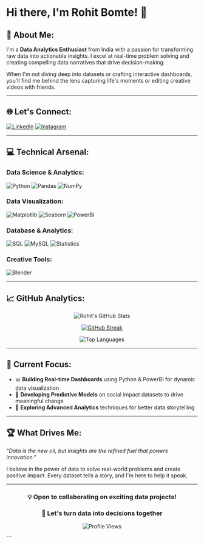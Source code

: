 # Hi there, I'm Rohit Bomte! 👋

## 🚀 About Me:
I'm a **Data Analytics Enthusiast** from India with a passion for transforming raw data into actionable insights. I excel at real-time problem solving and creating compelling data narratives that drive decision-making. 

When I'm not diving deep into datasets or crafting interactive dashboards, you'll find me behind the lens capturing life's moments or editing creative videos with friends.

---

## 🌐 Let's Connect:
[![LinkedIn](https://img.shields.io/badge/LinkedIn-0077B5?style=for-the-badge&logo=linkedin&logoColor=white)](https://www.linkedin.com/in/rohit-bomte/)
[![Instagram](https://img.shields.io/badge/Instagram-E4405F?style=for-the-badge&logo=instagram&logoColor=white)](https://www.instagram.com/_rohit.2204/)

---

## 💻 Technical Arsenal:

### **Data Science & Analytics:**
![Python](https://img.shields.io/badge/Python-FFD43B?style=for-the-badge&logo=python&logoColor=blue)
![Pandas](https://img.shields.io/badge/Pandas-150458?style=for-the-badge&logo=pandas&logoColor=white)
![NumPy](https://img.shields.io/badge/Numpy-777BB4?style=for-the-badge&logo=numpy&logoColor=white)

### **Data Visualization:**
![Matplotlib](https://img.shields.io/badge/Matplotlib-11557c?style=for-the-badge&logo=python&logoColor=white)
![Seaborn](https://img.shields.io/badge/Seaborn-3776AB?style=for-the-badge&logo=python&logoColor=white)
![PowerBI](https://img.shields.io/badge/PowerBI-F2C811?style=for-the-badge&logo=powerbi&logoColor=black)

### **Database & Analytics:**
![SQL](https://img.shields.io/badge/SQL-336791?style=for-the-badge&logo=postgresql&logoColor=white)
![MySQL](https://img.shields.io/badge/MySQL-005C84?style=for-the-badge&logo=mysql&logoColor=white)
![Statistics](https://img.shields.io/badge/Statistics-FF6B35?style=for-the-badge&logo=scipy&logoColor=white)

### **Creative Tools:**
![Blender](https://img.shields.io/badge/Blender-F5792A?style=for-the-badge&logo=blender&logoColor=white)

---

## 📈 GitHub Analytics:

<div align="center">
  
![Rohit's GitHub Stats](https://github-readme-stats-sigma-five.vercel.app/api?username=Rohit-Bomte&show_icons=true&theme=tokyonight&include_all_commits=true&count_private=true)

[![GitHub Streak](https://github-readme-streak-stats.herokuapp.com?user=Rohit-Bomte&theme=tokyonight&hide_border=false&date_format=M%20j%5B%2C%20Y%5D)](https://git.io/streak-stats)

![Top Languages](https://github-readme-stats-sigma-five.vercel.app/api/top-langs/?username=Rohit-Bomte&layout=compact&theme=tokyonight&hide_border=false)

</div>

---

## 🎯 Current Focus:
- 📊 **Building Real-time Dashboards** using Python & PowerBI for dynamic data visualization
- 🔮 **Developing Predictive Models** on social impact datasets to drive meaningful change
- 🚀 **Exploring Advanced Analytics** techniques for better data storytelling

---

## 🏆 What Drives Me:
*"Data is the new oil, but insights are the refined fuel that powers innovation."*

I believe in the power of data to solve real-world problems and create positive impact. Every dataset tells a story, and I'm here to help it speak.

---

<div align="center">
  
### 💡 Open to collaborating on exciting data projects!
### 📧 Let's turn data into decisions together

![Profile Views](https://komarev.com/ghpvc/?username=Rohit-Bomte&color=blue&style=flat-square)

</div>
```
